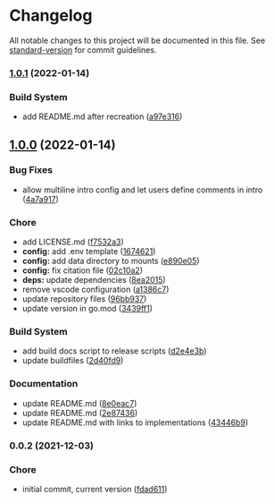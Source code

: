 # Changelog

All notable changes to this project will be documented in this file. See [standard-version](https://github.com/conventional-changelog/standard-version) for commit guidelines.

### [1.0.1](https://github.com/dnb-org/dnb-hugo-security/compare/v1.0.0...v1.0.1) (2022-01-14)


### Build System

* add README.md after recreation ([a97e316](https://github.com/dnb-org/dnb-hugo-security/commit/a97e31659f6fdc5509417943fc7a9cf296c738a0))

## [1.0.0](https://github.com/dnb-org/dnb-hugo-security/compare/v0.0.2...v1.0.0) (2022-01-14)


### Bug Fixes

* allow multiline intro config and let users define comments in intro ([4a7a917](https://github.com/dnb-org/dnb-hugo-security/commit/4a7a917cc6862b5026183861c7742be16687c899))


### Chore

* add LICENSE.md ([f7532a3](https://github.com/dnb-org/dnb-hugo-security/commit/f7532a35f979578b7ce7522e60554a081c97e08b))
* **config:** add .env template ([1674621](https://github.com/dnb-org/dnb-hugo-security/commit/16746211c2559440a33ef1d044fbebfe2e7e0745))
* **config:** add data directory to mounts ([e890e05](https://github.com/dnb-org/dnb-hugo-security/commit/e890e05aafbac06fae765e1e1b3f0d72890463c8))
* **config:** fix citation file ([02c10a2](https://github.com/dnb-org/dnb-hugo-security/commit/02c10a2acc573650482290b479acd0647d1d3d95))
* **deps:** update dependencies ([8ea2015](https://github.com/dnb-org/dnb-hugo-security/commit/8ea2015e5b3df42a9c25758fd9163ee621e9fbd1))
* remove vscode configuration ([a1386c7](https://github.com/dnb-org/dnb-hugo-security/commit/a1386c739de8ae1b9a85bf70fc9039f308859e22))
* update repository files ([96bb937](https://github.com/dnb-org/dnb-hugo-security/commit/96bb9371dec57618df741de71abb3c33d432f4d6))
* update version in go.mod ([3439ff1](https://github.com/dnb-org/dnb-hugo-security/commit/3439ff17d898c682d171da2d3e9e7529c207e834))


### Build System

* add build docs script to release scripts ([d2e4e3b](https://github.com/dnb-org/dnb-hugo-security/commit/d2e4e3bd084d5659e52ae8b9039adabd0e5af265))
* update buildfiles ([2d40fd9](https://github.com/dnb-org/dnb-hugo-security/commit/2d40fd9ffb3c9335aa5788bea6355c702f79842c))


### Documentation

* update README.md ([8e0eac7](https://github.com/dnb-org/dnb-hugo-security/commit/8e0eac74793546e804399bd17bb69d295b8014a6))
* update README.md ([2e87436](https://github.com/dnb-org/dnb-hugo-security/commit/2e8743676d756aa456b1581f9cab4619e5c9060b))
* update README.md with links to implementations ([43446b9](https://github.com/dnb-org/dnb-hugo-security/commit/43446b9c467b8224b80d0b61138ec39820ed7134))

### 0.0.2 (2021-12-03)


### Chore

* initial commit, current version ([fdad611](https://github.com/dnb-org/dnb-hugo-security/commit/fdad611539f226b34a749676c8a3a58afa8fa93c))

